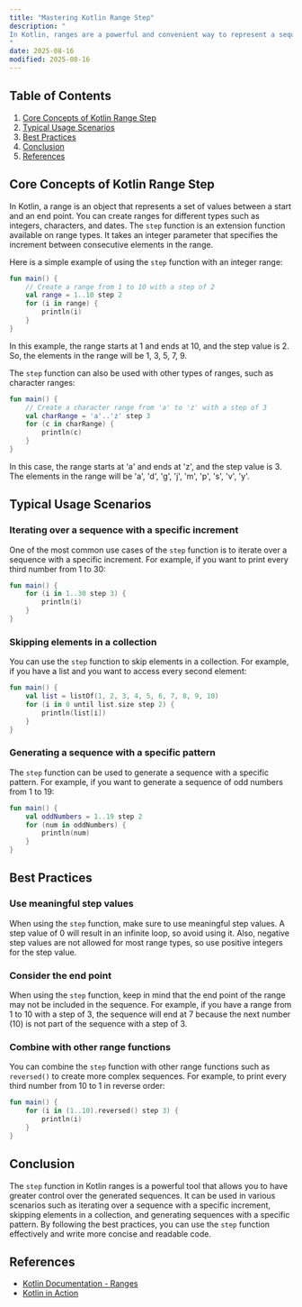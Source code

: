 ```yaml
---
title: "Mastering Kotlin Range Step"
description: "
In Kotlin, ranges are a powerful and convenient way to represent a sequence of values. They are commonly used in loops, conditional statements, and various other programming constructs. One of the useful features of Kotlin ranges is the ability to specify a step value. The `step` function allows you to define the increment between consecutive elements in a range, providing greater control over the generated sequence. This blog post will delve into the core concepts, typical usage scenarios, and best practices related to Kotlin range step.
"
date: 2025-08-16
modified: 2025-08-16
---
```


## Table of Contents
1. [Core Concepts of Kotlin Range Step](#core-concepts-of-kotlin-range-step)
2. [Typical Usage Scenarios](#typical-usage-scenarios)
3. [Best Practices](#best-practices)
4. [Conclusion](#conclusion)
5. [References](#references)

## Core Concepts of Kotlin Range Step
In Kotlin, a range is an object that represents a set of values between a start and an end point. You can create ranges for different types such as integers, characters, and dates. The `step` function is an extension function available on range types. It takes an integer parameter that specifies the increment between consecutive elements in the range.

Here is a simple example of using the `step` function with an integer range:
```kotlin
fun main() {
    // Create a range from 1 to 10 with a step of 2
    val range = 1..10 step 2
    for (i in range) {
        println(i)
    }
}
```
In this example, the range starts at 1 and ends at 10, and the step value is 2. So, the elements in the range will be 1, 3, 5, 7, 9.

The `step` function can also be used with other types of ranges, such as character ranges:
```kotlin
fun main() {
    // Create a character range from 'a' to 'z' with a step of 3
    val charRange = 'a'..'z' step 3
    for (c in charRange) {
        println(c)
    }
}
```
In this case, the range starts at 'a' and ends at 'z', and the step value is 3. The elements in the range will be 'a', 'd', 'g', 'j', 'm', 'p', 's', 'v', 'y'.

## Typical Usage Scenarios
### Iterating over a sequence with a specific increment
One of the most common use cases of the `step` function is to iterate over a sequence with a specific increment. For example, if you want to print every third number from 1 to 30:
```kotlin
fun main() {
    for (i in 1..30 step 3) {
        println(i)
    }
}
```

### Skipping elements in a collection
You can use the `step` function to skip elements in a collection. For example, if you have a list and you want to access every second element:
```kotlin
fun main() {
    val list = listOf(1, 2, 3, 4, 5, 6, 7, 8, 9, 10)
    for (i in 0 until list.size step 2) {
        println(list[i])
    }
}
```

### Generating a sequence with a specific pattern
The `step` function can be used to generate a sequence with a specific pattern. For example, if you want to generate a sequence of odd numbers from 1 to 19:
```kotlin
fun main() {
    val oddNumbers = 1..19 step 2
    for (num in oddNumbers) {
        println(num)
    }
}
```

## Best Practices
### Use meaningful step values
When using the `step` function, make sure to use meaningful step values. A step value of 0 will result in an infinite loop, so avoid using it. Also, negative step values are not allowed for most range types, so use positive integers for the step value.

### Consider the end point
When using the `step` function, keep in mind that the end point of the range may not be included in the sequence. For example, if you have a range from 1 to 10 with a step of 3, the sequence will end at 7 because the next number (10) is not part of the sequence with a step of 3.

### Combine with other range functions
You can combine the `step` function with other range functions such as `reversed()` to create more complex sequences. For example, to print every third number from 10 to 1 in reverse order:
```kotlin
fun main() {
    for (i in (1..10).reversed() step 3) {
        println(i)
    }
}
```

## Conclusion
The `step` function in Kotlin ranges is a powerful tool that allows you to have greater control over the generated sequences. It can be used in various scenarios such as iterating over a sequence with a specific increment, skipping elements in a collection, and generating sequences with a specific pattern. By following the best practices, you can use the `step` function effectively and write more concise and readable code.

## References
- [Kotlin Documentation - Ranges](https://kotlinlang.org/docs/ranges.html)
- [Kotlin in Action](https://www.manning.com/books/kotlin-in-action)